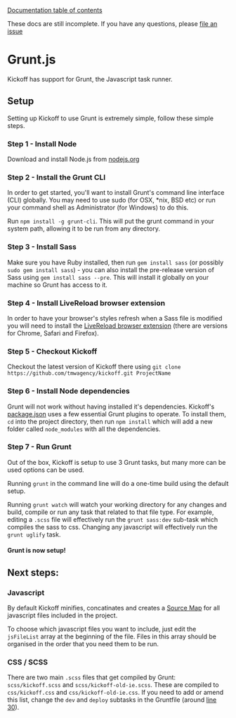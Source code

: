 [Documentation table of contents](readme.md)

These docs are still incomplete. If you have any questions, please [file an issue](https://github.com/tmwagency/kickoff/issues/new)

# Grunt.js

Kickoff has support for Grunt, the Javascript task runner.

## Setup

Setting up Kickoff to use Grunt is extremely simple, follow these simple steps.

### Step 1 - Install Node
Download and install Node.js from [nodejs.org](http://nodejs.org/)

### Step 2 - Install the Grunt CLI
In order to get started, you'll want to install Grunt's command line interface (CLI) globally. You may need to use sudo (for OSX, *nix, BSD etc) or run your command shell as Administrator (for Windows) to do this.

Run `npm install -g grunt-cli`. This will put the grunt command in your system path, allowing it to be run from any directory.

### Step 3 - Install Sass
Make sure you have Ruby installed, then run `gem install sass` (or possibly `sudo gem install sass`) - you can also install the pre-release version of Sass using `gem install sass --pre`. This will install it globally on your machine so Grunt has access to it.

### Step 4 - Install LiveReload browser extension
In order to have your browser's styles refresh when a Sass file is modified you will need to install the [LiveReload browser extension](http://feedback.livereload.com/knowledgebase/articles/86242-how-do-i-install-and-use-the-browser-extensions-) (there are versions for Chrome, Safari and Firefox). 

### Step 5 - Checkout Kickoff
Checkout the latest version of Kickoff there using `git clone https://github.com/tmwagency/kickoff.git ProjectName`

### Step 6 - Install Node dependencies
Grunt will not work without having installed it's dependencies. Kickoff's [package.json](https://github.com/tmwagency/kickoff/blob/master/package.json#L23) uses a few essential Grunt plugins to operate. To install them, `cd` into the project directory, then run `npm install` which will add a new folder called `node_modules` with all the dependencies.

### Step 7 - Run Grunt
Out of the box, Kickoff is setup to use 3 Grunt tasks, but many more can be used options can be used.

Running `grunt` in the command line will do a one-time build using the default setup.

Running `grunt watch` will watch your working directory for any changes and build, compile or run any task that related to that file type. For example, editing a `.scss` file will effectively run the `grunt sass:dev` sub-task which compiles the sass to css. Changing any javascript will effectively run the `grunt uglify` task. 

#### Grunt is now setup!

## Next steps:
### Javascript
By default Kickoff minifies, concatinates and creates a [Source Map](http://www.html5rocks.com/en/tutorials/developertools/sourcemaps/) for all javascript files included in the project.

To choose which javascript files you want to include, just edit the `jsFileList` array at the beginning of the file. Files in this array should be organised in the order that you need them to be run.

### CSS / SCSS
There are two main `.scss` files that get compiled by Grunt: `scss/kickoff.scss` and `scss/kickoff-old-ie.scss`. These are compiled to `css/kickoff.css` and `css/kickoff-old-ie.css`. If you need to add or amend this list, change the `dev` and `deploy` subtasks in the Gruntfile (around [line 30](https://github.com/tmwagency/kickoff/blob/master/Gruntfile.js#L32)).

